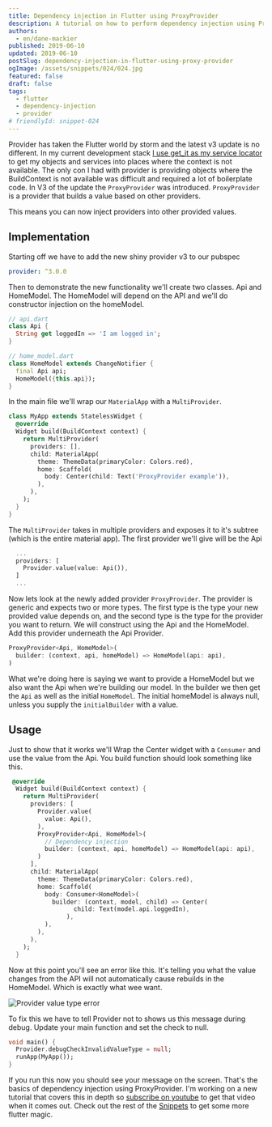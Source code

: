 ```yaml
---
title: Dependency injection in Flutter using ProxyProvider
description: A tutorial on how to perform dependency injection using Proxy Provider.
authors:
  - en/dane-mackier
published: 2019-06-10
updated: 2019-06-10
postSlug: dependency-injection-in-flutter-using-proxy-provider
ogImage: /assets/snippets/024/024.jpg
featured: false
draft: false
tags:
  - flutter
  - dependency-injection
  - provider
# friendlyId: snippet-024
---
```


Provider has taken the Flutter world by storm and the latest v3 update is no different. In my current development stack [I use get_it as my service locator](/snippet/dependency-injection-in-flutter) to get my objects and services into places where the context is not available. The only con I had with provider is providing objects where the BuildContext is not available was difficult and required a lot of boilerplate code. In V3 of the update the `ProxyProvider` was introduced. `ProxyProvider` is a provider that builds a value based on other providers.

This means you can now inject providers into other provided values.

## Implementation

Starting off we have to add the new shiny provider v3 to our pubspec

```yaml
provider: ^3.0.0
```

Then to demonstrate the new functionality we'll create two classes. Api and HomeModel. The HomeModel will depend on the API and we'll do constructor injection on the homeModel.

```dart
// api.dart
class Api {
  String get loggedIn => 'I am logged in';
}

// home_model.dart
class HomeModel extends ChangeNotifier {
  final Api api;
  HomeModel({this.api});
}

```

In the main file we'll wrap our `MaterialApp` with a `MultiProvider`.

```dart
class MyApp extends StatelessWidget {
  @override
  Widget build(BuildContext context) {
    return MultiProvider(
      providers: [],
      child: MaterialApp(
        theme: ThemeData(primaryColor: Colors.red),
        home: Scaffold(
          body: Center(child: Text('ProxyProvider example')),
        ),
      ),
    );
  }
}

```

The `MultiProvider` takes in multiple providers and exposes it to it's subtree (which is the entire material app). The first provider we'll give will be the Api

```dart
  ...
  providers: [
    Provider.value(value: Api()),
  ]
  ...
```

Now lets look at the newly added provider `ProxyProvider`. The provider is generic and expects two or more types. The first type is the type your new provided value depends on, and the second type is the type for the provider you want to return. We will construct using the Api and the HomeModel. Add this provider underneath the Api Provider.

```dart
ProxyProvider<Api, HomeModel>(
  builder: (context, api, homeModel) => HomeModel(api: api),
)
```

What we're doing here is saying we want to provide a HomeModel but we also want the Api when we're building our model. In the builder we then get the `Api` as well as the initial `HomeModel`. The initial homeModel is always null, unless you supply the `initialBuilder` with a value.

## Usage

Just to show that it works we'll Wrap the Center widget with a `Consumer` and use the value from the Api. You build function should look something like this.

```dart
 @override
  Widget build(BuildContext context) {
    return MultiProvider(
      providers: [
        Provider.value(
          value: Api(),
        ),
        ProxyProvider<Api, HomeModel>(
          // Dependency injection
          builder: (context, api, homeModel) => HomeModel(api: api),
        )
      ],
      child: MaterialApp(
        theme: ThemeData(primaryColor: Colors.red),
        home: Scaffold(
          body: Consumer<HomeModel>(
            builder: (context, model, child) => Center(
                  child: Text(model.api.loggedIn),
                ),
          ),
        ),
      ),
    );
  }
```

Now at this point you'll see an error like this. It's telling you what the value changes from the API will not automatically cause rebuilds in the HomeModel. Which is exactly what wee want.

![Provider value type error](/assets/snippets/024/024-screenshot.jpg)

To fix this we have to tell Provider not to shows us this message during debug. Update your main function and set the check to null.

```dart
void main() {
  Provider.debugCheckInvalidValueType = null;
  runApp(MyApp());
}
```

If you run this now you should see your message on the screen. That's the basics of dependency injection using ProxyProvider. I'm working on a new tutorial that covers this in depth so [subscribe on youtube](https://www.youtube.com/c/filledstacks?sub_confirmation=1) to get that video when it comes out. Check out the rest of the [Snippets](/snippets) to get some more flutter magic.
